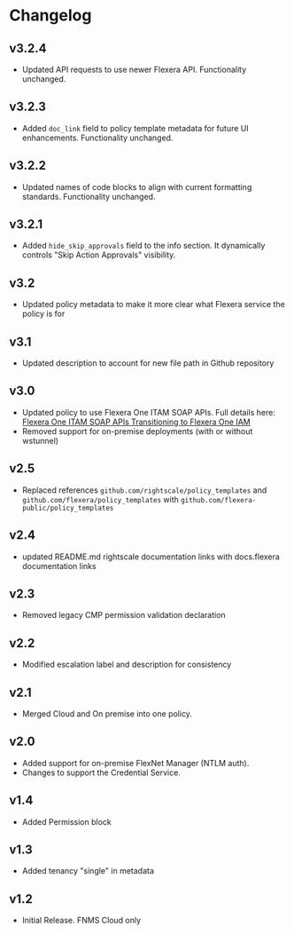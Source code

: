 # Changelog

## v3.2.4

- Updated API requests to use newer Flexera API. Functionality unchanged.

## v3.2.3

- Added `doc_link` field to policy template metadata for future UI enhancements. Functionality unchanged.

## v3.2.2

- Updated names of code blocks to align with current formatting standards. Functionality unchanged.

## v3.2.1

- Added `hide_skip_approvals` field to the info section. It dynamically controls "Skip Action Approvals" visibility.

## v3.2

- Updated policy metadata to make it more clear what Flexera service the policy is for

## v3.1

- Updated description to account for new file path in Github repository

## v3.0

- Updated policy to use Flexera One ITAM SOAP APIs. Full details here: [Flexera One ITAM SOAP APIs Transitioning to Flexera One IAM](https://community.flexera.com/t5/Flexera-One-Blog/Flexera-One-ITAM-SOAP-APIs-Transitioning-to-Flexera-One-IAM/ba-p/229399)
- Removed support for on-premise deployments (with or without wstunnel)

## v2.5

- Replaced references `github.com/rightscale/policy_templates` and `github.com/flexera/policy_templates` with `github.com/flexera-public/policy_templates`

## v2.4

- updated README.md rightscale documentation links with docs.flexera documentation links

## v2.3

- Removed legacy CMP permission validation declaration

## v2.2

- Modified escalation label and description for consistency

## v2.1

- Merged Cloud and On premise into one policy.

## v2.0

- Added support for on-premise FlexNet Manager (NTLM auth).
- Changes to support the Credential Service.

## v1.4

- Added Permission block

## v1.3

- Added tenancy "single" in metadata

## v1.2

- Initial Release. FNMS Cloud only
